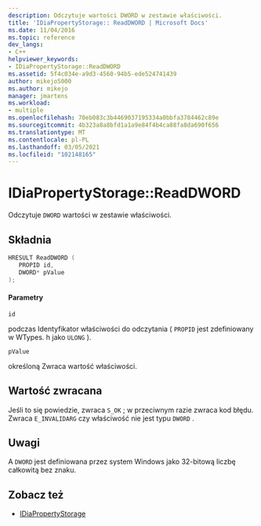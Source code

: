 ```yaml
---
description: Odczytuje wartości DWORD w zestawie właściwości.
title: 'IDiaPropertyStorage:: ReadDWORD | Microsoft Docs'
ms.date: 11/04/2016
ms.topic: reference
dev_langs:
- C++
helpviewer_keywords:
- IDiaPropertyStorage::ReadDWORD
ms.assetid: 5f4c034e-a9d3-4560-94b5-ede524741439
author: mikejo5000
ms.author: mikejo
manager: jmartens
ms.workload:
- multiple
ms.openlocfilehash: 70eb083c3b4469037195334a0bbfa3784462c89e
ms.sourcegitcommit: 4b323a8a8bfd1a1a9e84f4b4ca88fa8da690f656
ms.translationtype: MT
ms.contentlocale: pl-PL
ms.lasthandoff: 03/05/2021
ms.locfileid: "102148165"
---
```

# <a name="idiapropertystoragereaddword"></a>IDiaPropertyStorage::ReadDWORD
Odczytuje `DWORD` wartości w zestawie właściwości.

## <a name="syntax"></a>Składnia

```C++
HRESULT ReadDWORD ( 
   PROPID id,
   DWORD* pValue
);
```

#### <a name="parameters"></a>Parametry
 `id`

podczas Identyfikator właściwości do odczytania ( `PROPID` jest zdefiniowany w WTypes. h jako `ULONG` ).

 `pValue`

określoną Zwraca wartość właściwości.

## <a name="return-value"></a>Wartość zwracana
 Jeśli to się powiedzie, zwraca `S_OK` ; w przeciwnym razie zwraca kod błędu. Zwraca `E_INVALIDARG` czy właściwość nie jest typu `DWORD` .

## <a name="remarks"></a>Uwagi
 A `DWORD` jest definiowana przez system Windows jako 32-bitową liczbę całkowitą bez znaku.

## <a name="see-also"></a>Zobacz też
- [IDiaPropertyStorage](../../debugger/debug-interface-access/idiapropertystorage.md)
